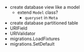 * create database view like a model
  * extend `Model` class?
    * `queryset` in `Meta`
* create database partitioned table
* URIField
* URIValidator
* migrations.LoadFixtures
* migrations.SetDefault
